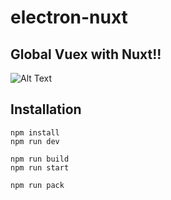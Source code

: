 # electron-nuxt

## Global Vuex with Nuxt!!
![Alt Text](https://github.com/rubystarashe/electron-nuxt/blob/master/globalVuex.gif)

## Installation
```
npm install
npm run dev

npm run build
npm run start

npm run pack
```
